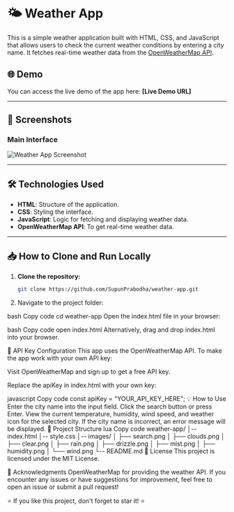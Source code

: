# 🌤️ Weather App

This is a simple weather application built with HTML, CSS, and JavaScript that allows users to check the current weather conditions by entering a city name. It fetches real-time weather data from the [OpenWeatherMap API](https://openweathermap.org/api).

## 🌐 Demo

You can access the live demo of the app here: **[Live Demo URL]**

---

## 📸 Screenshots

### Main Interface

![Weather App Screenshot](images/demo.png) <!-- Replace with actual screenshot path if available -->

---

## 🛠️ Technologies Used

- **HTML**: Structure of the application.
- **CSS**: Styling the interface.
- **JavaScript**: Logic for fetching and displaying weather data.
- **OpenWeatherMap API**: To get real-time weather data.

---

## 📥 How to Clone and Run Locally

1. **Clone the repository:**

   ```bash
   git clone https://github.com/SupunPrabodha/weather-app.git
   ```

2.   Navigate to the project folder:

bash
Copy code
cd weather-app
Open the index.html file in your browser:

bash
Copy code
open index.html
Alternatively, drag and drop index.html into your browser.

🔑 API Key Configuration
This app uses the OpenWeatherMap API. To make the app work with your own API key:

Visit OpenWeatherMap and sign up to get a free API key.

Replace the apiKey in index.html with your own key:

javascript
Copy code
const apiKey = "YOUR_API_KEY_HERE";
💡 How to Use
Enter the city name into the input field.
Click the search button or press Enter.
View the current temperature, humidity, wind speed, and weather icon for the selected city.
If the city name is incorrect, an error message will be displayed.
📂 Project Structure
lua
Copy code
weather-app/
│-- index.html
│-- style.css
│-- images/
│   ├── search.png
│   ├── clouds.png
│   ├── clear.png
│   ├── rain.png
│   ├── drizzle.png
│   ├── mist.png
│   ├── humidity.png
│   └── wind.png
└-- README.md
📝 License
This project is licensed under the MIT License.

🙌 Acknowledgments
OpenWeatherMap for providing the weather API.
If you encounter any issues or have suggestions for improvement, feel free to open an issue or submit a pull request!

⭐ If you like this project, don't forget to star it! ⭐
